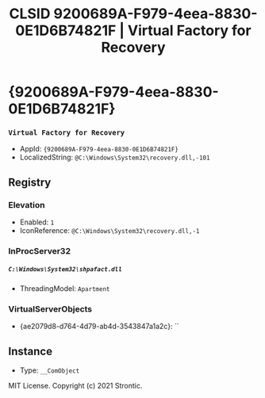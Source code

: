 ﻿---
title: "CLSID 9200689A-F979-4eea-8830-0E1D6B74821F | Virtual Factory for Recovery"
excerpt: What is COM-Object CLSID 9200689A-F979-4eea-8830-0E1D6B74821F?
---

# {9200689A-F979-4eea-8830-0E1D6B74821F}

### `Virtual Factory for Recovery`
* AppId: `{9200689A-F979-4eea-8830-0E1D6B74821F}`
* LocalizedString: `@C:\Windows\System32\recovery.dll,-101`

## Registry


### Elevation

* Enabled: `1`
* IconReference: `@C:\Windows\System32\recovery.dll,-1`

### InProcServer32

##### `C:\Windows\System32\shpafact.dll`
* ThreadingModel: `Apartment`

### VirtualServerObjects

* {ae2079d8-d764-4d79-ab4d-3543847a1a2c}: ``

## Instance

* Type: `__ComObject`

MIT License. Copyright (c) 2021 Strontic.


